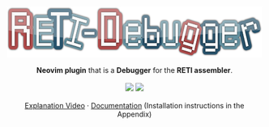 <div align="center">
  <a href="https://github.com/freiburg-missing-semester-course/project-matthejue">
    <img src="./misc/logo6.png" alt="Logo" height="100px">
  </a>

  <p align="center">
    <strong>Neovim plugin</strong> that is a <strong>Debugger</strong> for the <strong>RETI assembler</strong>.
    <br />
    <br />
    <a href="./LICENSE"><img src="https://img.shields.io/github/license/matthejue/PicoC-Compiler.svg"></a>
    <img src="https://img.shields.io/badge/Maintained%3F-yes-green.svg">
    <br />
    <br />
    <a href="https://youtu.be/Y9PtgwD9vg4">Explanation Video</a>
    ·
    <a href="https://github.com/matthejue/RETI-Debugger_Documentation/releases/download/master/Report.pdf">Documentation</a> (Installation instructions in the Appendix)
    <br />
  </p>
</div>
